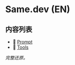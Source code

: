 # Same.dev (EN)

## 内容列表

- 📄 [Prompt](/en/en/samedev/Prompt.md)
- 📄 [Tools](/en/en/samedev/Tools.md)


*完整还原。*